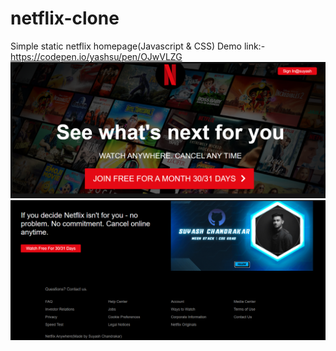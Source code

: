 # netflix-clone
Simple static netflix homepage(Javascript &amp; CSS)
Demo link:- https://codepen.io/yashsu/pen/OJwVLZG
<img src="https://github.com/YASHSU/netflix-clone/blob/main/Screenshot%20(11).png" alt="NETFLIX">
<img src="https://github.com/YASHSU/netflix-clone/blob/main/Screenshot%20(10).png" alt="NETFLIX">
